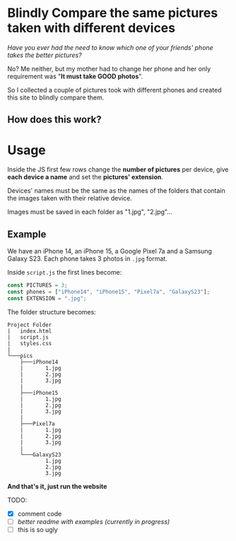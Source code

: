 # Blindly Compare the same pictures taken with different devices

_Have you ever had the need to know which one of your friends' phone takes the better pictures?_

No? Me neither, but my mother had to change her phone and her only requirement was "**It must take GOOD photos**".

So I collected a couple of pictures took with different phones and created this site to blindly compare them.

## How does this work?

# Usage

Inside the JS first few rows change the **number of pictures** per device, give **each device a name** and set the **pictures' extension**.

Devices' names must be the same as the names of the folders that contain the images taken with their relative device.

Images must be saved in each folder as "1.jpg", "2.jpg"...

## Example

We have an iPhone 14, an iPhone 15, a Google Pixel 7a and a Samsung Galaxy S23. Each phone takes 3 photos in `.jpg` format.

Inside `script.js` the first lines become:

```javascript
const PICTURES = 3;
const phones = ["iPhone14", "iPhone15", "Pixel7a", "GalaxyS23"];
const EXTENSION = ".jpg";
```

The folder structure becomes:

```
Project Folder
|   index.html
|   script.js
|   styles.css
|
└───pics
    ├───iPhone14
    |       1.jpg
    |       2.jpg
    |       3.jpg
    |
    ├───iPhone15
    |       1.jpg
    |       2.jpg
    |       3.jpg
    |
    ├───Pixel7a
    |       1.jpg
    |       2.jpg
    |       3.jpg
    |
    └───GalaxyS23
            1.jpg
            2.jpg
            3.jpg

```

**And that's it, just run the website**

TODO:

- [x] comment code
- [ ] _better readme with examples (currently in progress)_
- [ ] this is so ugly
